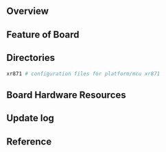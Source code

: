 ## Overview

## Feature of Board

## Directories

```sh
xr871 # configuration files for platform/mcu xr871
```

## Board Hardware Resources

## Update log

## Reference


